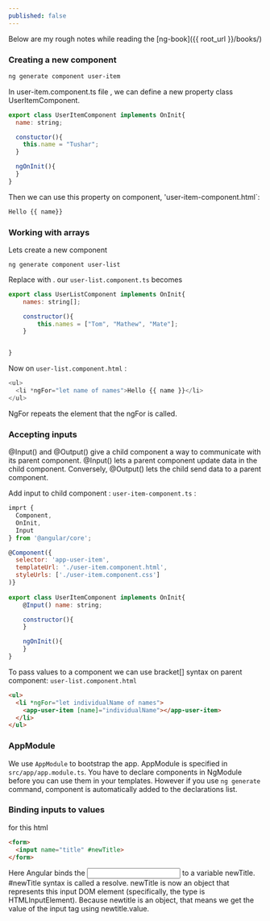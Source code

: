 ```yaml
---
published: false
---
```


Below are my rough notes while reading the [ng-book]({{ root_url }}/books/)


### Creating a new component 

```bash
ng generate component user-item
```

In user-item.component.ts file , we can define a new property class UserItemComponent.

```js
export class UserItemComponent implements OnInit{
  name: string;

  constuctor(){
    this.name = "Tushar";
  }

  ngOnInit(){
  }
}
```

Then we can use this property on component, 'user-item-component.html`:

```js
Hello {{ name}}
```


### Working with arrays

Lets create a new component 

```
ng generate component user-list
```

Replace <app-user-item></app-user-item> with <app-user-list></app-user-list>. our `user-list.component.ts` becomes

```js
export class UserListComponent implements OnInit{
    names: string[];

    constructor(){
        this.names = ["Tom", "Mathew", "Mate"];
    }


}
```

Now on `user-list.component.html` :

```js
<ul>
  <li *ngFor="let name of names">Hello {{ name }}</li>
</ul>
```
NgFor repeats the element that the ngFor is called.

### Accepting inputs

@Input() and @Output() give a child component a way to communicate with its parent component. @Input() lets a parent component update data in the child component. Conversely, @Output() lets the child send data to a parent component.

Add input to child component :  `user-item-component.ts` : 

```js
imprt {
  Component,
  OnInit,
  Input
} from '@angular/core';

@Component({
  selector: 'app-user-item',
  templateUrl: './user-item.component.html',
  styleUrls: ['./user-item.component.css']
)}
           
export class UserItemComponent implements OnInit{
    @Input() name: string; 

    constructor(){
    }

    ngOnInit(){
    }
}
```
To pass values to a component we can use bracket[] syntax on parent component: `user-list.component.html`

```html
<ul>
  <li *ngFor="let individualName of names">
    <app-user-item [name]="individualName"></app-user-item>
  </li>
</ul>

```

### AppModule

We use `AppModule` to bootstrap the app. AppModule is specified in `src/app/app.module.ts`. You have to declare components in NgModule before you can use them in your templates. However if you use `ng generate` command, component is automatically added to the declarations list.


### Binding inputs to values

for this html 

```html
<form>
  <input name="title" #newTitle>
</form>
```

Here Angular binds the <input> to a variable newTitle. #newTitle syntax is called a resolve. newTitle is now an object that represents this input DOM element (specifically, the type is HTMLInputElement). Because newtitle is an object, that means we get the value of the input tag using newtitle.value.